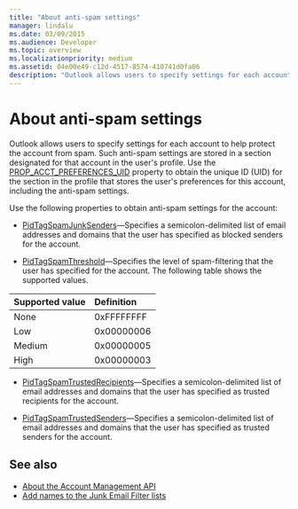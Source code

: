 ```yaml
---
title: "About anti-spam settings" 
manager: lindalu
ms.date: 03/09/2015
ms.audience: Developer
ms.topic: overview
ms.localizationpriority: medium
ms.assetid: 04e00e49-c12d-4517-8574-410741d0fa06
description: "Outlook allows users to specify settings for each account to help protect the account from spam. Such anti-spam settings are stored in a section designated for that account in the user's profile."
---
```


# About anti-spam settings

Outlook allows users to specify settings for each account to help protect the account from spam. Such anti-spam settings are stored in a section designated for that account in the user's profile. Use the [PROP_ACCT_PREFERENCES_UID](prop_acct_preferences_uid.md) property to obtain the unique ID (UID) for the section in the profile that stores the user's preferences for this account, including the anti-spam settings. 
  
Use the following properties to obtain anti-spam settings for the account:
  
- [PidTagSpamJunkSenders](https://msdn.microsoft.com/library/3c5182a7-7d7a-48e8-b9cb-5abd7739f0fd%28Office.15%29.aspx)—Specifies a semicolon-delimited list of email addresses and domains that the user has specified as blocked senders for the account.
    
- [PidTagSpamThreshold](https://msdn.microsoft.com/library/2b2d6b8e-e3dd-4a9b-8bb5-53add675605d%28Office.15%29.aspx)—Specifies the level of spam-filtering that the user has specified for the account. The following table shows the supported values.
    
|Supported value |Definition |
|:-----|:-----|
|None  <br/> |0xFFFFFFFF  <br/> |
|Low  <br/> |0x00000006  <br/> |
|Medium  <br/> |0x00000005  <br/> |
|High  <br/> |0x00000003  <br/> |
   
- [PidTagSpamTrustedRecipients](https://msdn.microsoft.com/library/59f43316-3ff6-4ed0-bc29-b31039192b08%28Office.15%29.aspx)—Specifies a semicolon-delimited list of email addresses and domains that the user has specified as trusted recipients for the account.
    
- [PidTagSpamTrustedSenders](https://msdn.microsoft.com/library/8e3f0094-e64b-4828-ba8f-5eed35f85366%28Office.15%29.aspx)—Specifies a semicolon-delimited list of email addresses and domains that the user has specified as trusted senders for the account.
    
## See also

- [About the Account Management API](about-the-account-management-api.md)
- [Add names to the Junk Email Filter lists](https://office.microsoft.com/outlook-help/add-names-to-the-junk-email-filter-lists-HA010355043.aspx?CTT=1)

